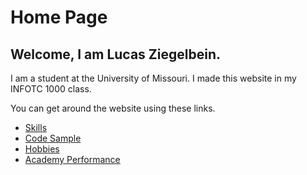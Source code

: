# Home Page
## Welcome, I am Lucas Ziegelbein.

I am a student at the University of Missouri. I made this website in my INFOTC 1000 class.

You can get around the website using these links.

* [Skills](./skills.md)
* [Code Sample](./code_sample.md)
* [Hobbies](./hobby.md)
* [Academy Performance](./marks.md)
